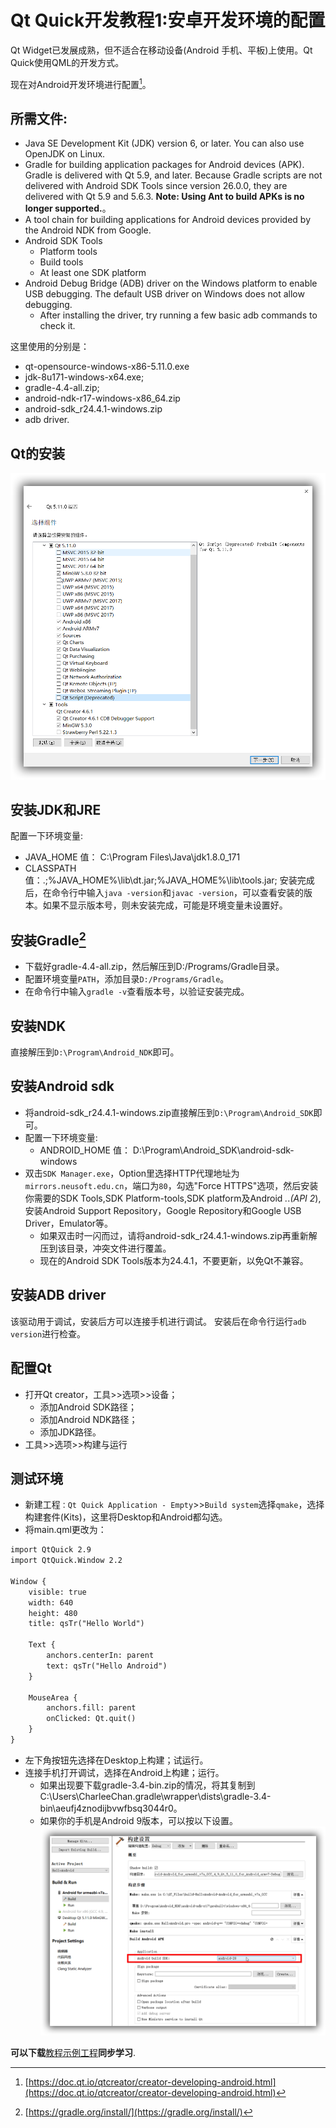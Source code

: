 # Qt Quick开发教程1:安卓开发环境的配置

Qt Widget已发展成熟，但不适合在移动设备(Android 手机、平板)上使用。Qt Quick使用QML的开发方式。

现在对Android开发环境进行配置[^1]。

## 所需文件:

* Java SE Development Kit (JDK) version 6, or later. You can also use OpenJDK on Linux.
* Gradle for building application packages for Android devices (APK). Gradle is delivered with Qt 5.9, and later. Because Gradle scripts are not delivered with Android SDK Tools since version 26.0.0, they are delivered with Qt 5.9 and 5.6.3.
  **Note: Using Ant to build APKs is no longer supported.**。
* A tool chain for building applications for Android devices provided by the Android NDK from Google.
* Android SDK Tools
  - Platform tools
  - Build tools
  - At least one SDK platform
* Android Debug Bridge (ADB) driver on the Windows platform to enable USB debugging. The default USB driver on Windows does not allow debugging.
  - After installing the driver, try running a few basic adb commands to check it.


这里使用的分别是：
* qt-opensource-windows-x86-5.11.0.exe
* jdk-8u171-windows-x64.exe;
* gradle-4.4-all.zip;
* android-ndk-r17-windows-x86_64.zip
* android-sdk_r24.4.1-windows.zip
* adb driver.
## Qt的安装
![sshot-1](assets/sshot-1.png)
## 安装JDK和JRE
配置一下环境变量:
* JAVA_HOME  值： C:\Program Files\Java\jdk1.8.0_171
* CLASSPATH   值：.;%JAVA_HOME%\lib\dt.jar;%JAVA_HOME%\lib\tools.jar;
安装完成后，在命令行中输入`java -version`和`javac -version`，可以查看安装的版本。如果不显示版本号，则未安装完成，可能是环境变量未设置好。
## 安装Gradle[^2]
* 下载好gradle-4.4-all.zip，然后解压到D:/Programs/Gradle目录。
* 配置环境变量`PATH`，添加目录`D:/Programs/Gradle`。
* 在命令行中输入`gradle -v`查看版本号，以验证安装完成。
## 安装NDK
直接解压到`D:\Program\Android_NDK`即可。
## 安装Android sdk
* 将android-sdk_r24.4.1-windows.zip直接解压到`D:\Program\Android_SDK`即可。
* 配置一下环境变量:
  - ANDROID_HOME  值： D:\Program\Android_SDK\android-sdk-windows
* 双击`SDK Manager.exe`，Option里选择HTTP代理地址为`mirrors.neusoft.edu.cn`，端口为`80`，勾选"Force HTTPS"选项，然后安装你需要的SDK Tools,SDK Platform-tools,SDK platform及Android *.*.*(API 2*),安装Android Support Repository，Google Repository和Google USB Driver，Emulator等。
  - 如果双击时一闪而过，请将android-sdk_r24.4.1-windows.zip再重新解压到该目录，冲突文件进行覆盖。
  - 现在的Android SDK Tools版本为24.4.1，不要更新，以免Qt不兼容。
## 安装ADB driver
该驱动用于调试，安装后方可以连接手机进行调试。
安装后在命令行运行`adb　version`进行检查。

## 配置Qt
* 打开Qt creator，工具>>选项>>设备；
  - 添加Android SDK路径；
  - 添加Android NDK路径；
  - 添加JDK路径。
* 工具>>选项>>构建与运行

## 测试环境
* 新建工程`：Qt Quick Application - Empty`>>`Build system`选择`qmake`，选择构建套件(Kits)，这里将Desktop和Android都勾选。
* 将main.qml更改为：
```xml
import QtQuick 2.9
import QtQuick.Window 2.2

Window {
    visible: true
    width: 640
    height: 480
    title: qsTr("Hello World")

    Text {
        anchors.centerIn: parent
        text: qsTr("Hello Android")
    }

    MouseArea {
        anchors.fill: parent
        onClicked: Qt.quit()
    }
}
```
* 左下角按钮先选择在Desktop上构建；试运行。
* 连接手机打开调试，选择在Android上构建；运行。
  - 如果出现要下载gradle-3.4-bin.zip的情况，将其复制到C:\Users\CharleeChan\.gradle\wrapper\dists\gradle-3.4-bin\aeufj4znodijbvwfbsq3044r0。
  - 如果你的手机是Android 9版本，可以按以下设置。
![sshot-2](assets/sshot-2.png)


**可以下载**[教程示例工程](./assets/QML_tutorials.zip)**同步学习**.


[^1]: [https://doc.qt.io/qtcreator/creator-developing-android.html](https://doc.qt.io/qtcreator/creator-developing-android.html)
[^2]: [https://gradle.org/install/](https://gradle.org/install/)
